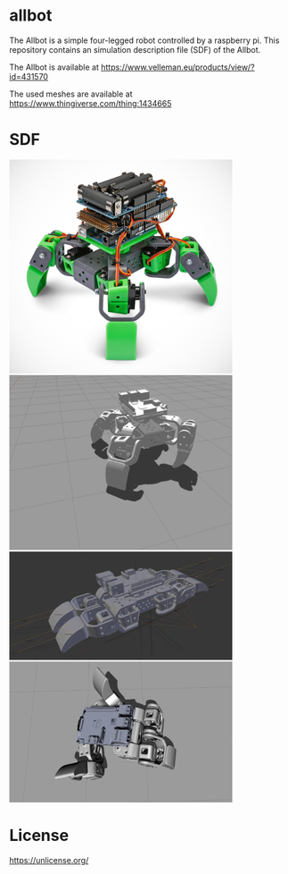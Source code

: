 # allbot
The Allbot is a simple four-legged robot controlled by a raspberry pi.
This repository contains an simulation description file (SDF) of the Allbot.

The Allbot is available at https://www.velleman.eu/products/view/?id=431570
  
The used meshes are available at https://www.thingiverse.com/thing:1434665

# SDF

<img src="https://github.com/janek-gross/allbot/blob/master/images/allbot_photo.jpg" raw=true width="400" />

<img src="https://github.com/janek-gross/allbot/blob/master/images/allbot_visual.jpg?raw=true" width="400" />

<img src="https://github.com/janek-gross/allbot/blob/master/images/visual.png?raw=true" width="400" />

<img src="https://github.com/janek-gross/allbot/blob/master/images/motion.png?raw=true" width="400" />

# License
https://unlicense.org/
